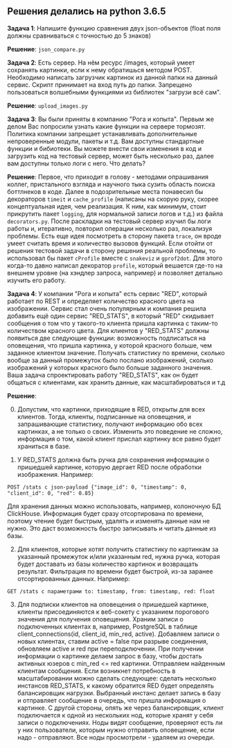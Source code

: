 ## Решения делались на python 3.6.5
**Задача 1**: Напишите функцию сравнения двух json-объектов (float поля должны сравниваться с точностью до 5 знаков)

**Решение**: ```json_compare.py```

**Задача 2**: Есть сервер. На нём ресурс /images, который умеет сохранять картинки, если к нему обратишься методом POST. Необходимо написать загрузчик картинок из данной папки на данный сервис. Скрипт принимает на вход путь до папки. Запрещено пользоваться волшебными функциями из библиотек "загрузи всё сам".

**Решение**: ```upload_images.py```

**Задача 3**: Вы были приняты в компанию "Рога и копыта". Первым же делом Вас попросили узнать какие функции на сервере тормозят. Политика компании запрещает устанавливать дополнительные непроверенные модули, пакеты и т.д. Вам доступны стандартные функции и бибиотеки. Вы можете внести свои изменения в код и загрузить код на тестовый сервер, может быть несколько раз, далее вам доступны только логи с него. Что делать?

**Решение**: Первое, что приходит в голову - методами опрашивания коллег, пристального взгляда и научного тыка сузить область поиска боттлнеков в коде. Далее в подозрительные места понавесил бы декораторов ```timeit``` и ```cache_profile``` (написаны на скорую руку, скорее концептуальная идея, чем реализация. К ним, как минимум, стоит прикрутить пакет ```logging```, для нормальной записи логов и т.д.) из файла ```decorators.py```. После раскладки на тестовый сервер изучил бы логи работы и, итеративно, повторил операции несколько раз, локализуя проблемы. Есть еще идея посмотреть в сторону пакета ```trace```, он вроде умеет считать время и количество вызовов функций. Если отойти от решения тестовой задачи в сторону решения реальной проблемы, то использовал бы пакет ```cProfile``` вместе с ```snakeviz``` и ```gprof2dot```. Для этого когда-то давно написал декоратор ```profile```, который вешается где-то на внешнем уровне (на хэндлер запроса, например) и позволяет детально изучить его работу.

**Задача 4**: У компании "Рога и копыта" есть сервис "RED", который работает по REST и определяет количество красного цвета на изображении. Сервис стал очень популярным и компания решила добавить ещё один сервис "RED_STATS", в который "RED" скидывает сообщения о том что у такого-то клиента пришла картинка с таким-то количеством красного цвета. Для клиентов у "RED_STATS" должны появиться две следующие функции: возможность подписаться на оповещения, что пришла картинка, у которой красного больше, чем заданное клиентом значение. Получать статистику по времени, сколько вообще за данный промежуток было послано изображений, сколько изображений у которых красного было больше заданного значения. Ваша задача спроектировать работу "RED_STATS", как он будет общаться с клиентами, как хранить данные, как масштабироваться и т.д

**Решение**:

  0. Допустим, что картинки, приходящие в RED, открыты для всех клиентов. Тогда, клиенты, подписанные на оповещения, и запрашивающие статистику, получают информацию обо всех картинках, а не только о своих. Изменить это поведение не сложно, информация о том, какой клиент прислал картинку все равно будет храниться в базе.

  1. У RED_STATS должна быть ручка для сохранения информации о пришедшей картинке, которую дергает RED после обработки изображения. Например:

  ```POST /stats с json-payload {"image_id": 0, "timestamp": 0, "client_id": 0, "red": 0.85}```

  Для хранения данных можно использовать, например, колоночную БД ClickHouse. Информация будет сразу отсортирована по времени, поэтому чтение будет быстрым, удалять и изменять данные нам не нужно. Это даст возможность быстро записывать и читать данные из базы.

  2. Для клиентов, которые хотят получить статистику по картинкам за указанный промежуток и/или указанным red, нужна ручка, которая будет доставать из базы количество картинок и возвращать результат. Фильтрация по времени будет быстрой, из-за заранее отсортированных данных. Например:

  ```GET /stats с параметрами to: timestamp, from: timestamp, red: float```

  3. Для подписки клиентов на оповещения о пришедшей картинке, клиенты присоединяются к веб-сокету с указанием порогового значения для получения оповещения. Храним записи о подключенных клиентах в, например, PostgreSQL в таблице client_connections(id, client_id, min_red, active). Добавляем записи о новых клиентах, ставим active =  false при разрыве соединения, обновляем active и red при переподключении. При получении информации о картинке делаем запрос в базу, чтобы достать активных юзеров с min_red <= red картинки. Отправляем найденным клиентам сообщения. Если возникнет потребность в масштабировании можно сделать следующее: сделать несколько инстансов RED_STATS, к какому обратится RED будет определять балансировщик нагрузки. Выбранный инстанс делает запись в базу и отправляет сообщение в очередь, что пришла информация о картинке. С другой стороны, опять же через балансировщик, клиент подключается к одной из нескольких нод, которые хранят у себя записи о подключениях. Ноды видят сообщение, проверяют есть ли у них пользователи, которым нужно отправить оповещение, если надо - отправляют. Все ноды просмотрели - удаляем из очереди.
